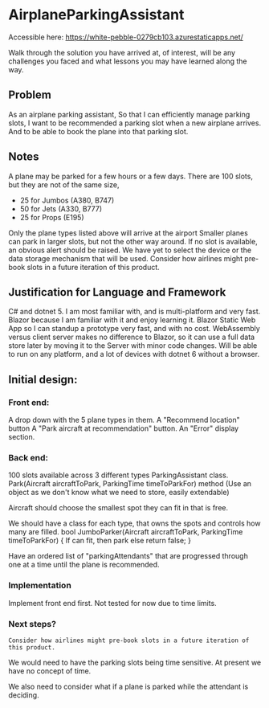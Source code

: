 # AirplaneParkingAssistant

Accessible here: https://white-pebble-0279cb103.azurestaticapps.net/



Walk through the solution you have arrived at, of interest, will be any challenges you faced and what lessons you may have learned along the way.



## Problem
As an airplane parking assistant,
So that I can efficiently manage parking slots,
I want to be recommended a parking slot when a new airplane arrives.
And to be able to book the plane into that parking slot.

## Notes
A plane may be parked for a few hours or a few days.
There are 100 slots, but they are not of the same size,
* 25 for Jumbos (A380, B747)
* 50 for Jets (A330, B777)
* 25 for Props (E195)

Only the plane types listed above will arrive at the airport
Smaller planes can park in larger slots, but not the other way around.
If no slot is available, an obvious alert should be raised.
We have yet to select the device or the data storage mechanism that will be used.
Consider how airlines might pre-book slots in a future iteration of this product.


## Justification for Language and Framework

C# and dotnet 5. I am most familiar with, and is multi-platform and very fast.
Blazor because I am familiar with it and enjoy learning it.
Blazor Static Web App so I can standup a prototype very fast, and with no cost.
WebAssembly versus client server makes no difference to Blazor, so it can use a full data store later by moving it to the Server with minor code changes.
Will be able to run on any platform, and a lot of devices with dotnet 6 without a browser.



## Initial design:

### Front end:
A drop down with the 5 plane types in them.
A "Recommend location" button
A "Park aircraft at recommendation" button.
An "Error" display section.


### Back end:

100 slots available across 3 different types
ParkingAssistant class.
Park(Aircraft aircraftToPark, ParkingTime timeToParkFor) method (Use an object as we don't know what we need to store, easily extendable)

Aircraft should choose the smallest spot they can fit in that is free.

We should have a class for each type, that owns the spots and controls how many are filled.
bool JumboParker(Aircraft aircraftToPark, ParkingTime timeToParkFor)
{
    If can fit, then park else return false;
}

Have an ordered list of "parkingAttendants" that are progressed through one at a time until the plane is recommended.



### Implementation

Implement front end first. Not tested for now due to time limits.

### Next steps?

```Consider how airlines might pre-book slots in a future iteration of this product.```

We would need to have the parking slots being time sensitive. At present we have no concept of time.

We also need to consider what if a plane is parked while the attendant is deciding.